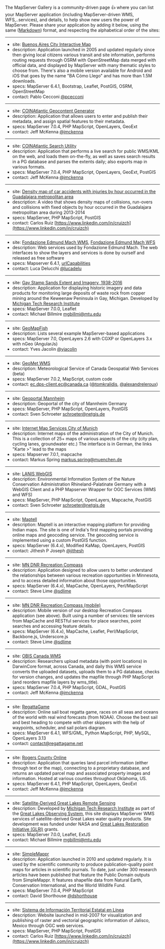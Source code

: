 The MapServer Gallery is a community-driven page :+1: where you can list your MapServer application (including MapServer-driven WMS, WFS,..services), and details, to help show new users the power of MapServer.  Please share your application by adding it below, using the same ([Markdown](https://help.github.com/articles/basic-writing-and-formatting-syntax/)) format, and respecting the alphabetical order of the sites:


---- 
 
 * site: [Buenos Aires City Interactive Map](http://mapa.buenosaires.gob.ar/)
 * description: Application launched in 2005 and updated regularly since then giving local citizens various transit and site information, performs routing requests through OSRM with OpenStreetMap data merged with official data, and displayed by MapServer with many thematic styles to choose from. There's also a mobile version available for Android and iOS that goes by the name "BA Cómo Llego" and has more than 1.5M downloads.
 * specs: MapServer 6.4.1, Bootstrap, Leaflet, PostGIS, OSRM, OpenStreetMap
 * contact: Pablo Cecconi [@pcecconi](https://github.com/pcecconi)

----    
 
 * site: [COINAtlantic Geocontent Generator](http://coinatlantic.tools/cgg/)
 * description: Application that allows users to enter and publish their metadata, and assign spatial features to their metadata.
 * specs: MapServer 7.0.4, PHP MapScript, OpenLayers, GeoExt
 * contact: Jeff McKenna [@jmckenna](https://github.com/jmckenna)

----    
 
 * site: [COINAtlantic Search Utility](http://coinatlantic.tools/csu/)
 * description: Application that performs a live search for public WMS/KML on the web, and loads them on-the-fly, as well as saves search results in a PG database and parses the extents daily; also exports map in various formats.
 * specs: MapServer 7.0.4, PHP MapScript, OpenLayers, GeoExt, PostGIS
 * contact: Jeff McKenna [@jmckenna](https://github.com/jmckenna)

----

* site: [Density map of car accidents with injuries by hour occurred in the Guadalajara metropolitan area](https://www.youtube.com/watch?v=DmUrNrUfbVY)
* description: A video that shows density maps of collisions, run-overs and collisions with fixed objects by hour occurred in the Guadalajara metropolitan area during 2013-2014
* specs: MapServer, PHP MapScript, PostGIS
* contact: Carlos Ruiz [https://www.linkedin.com/in/cruizch](https://www.linkedin.com/in/cruizch)

----

* site: [Fondazione Edmund Mach WMS](http://www.geodati.fmach.it/wms_catalogue/), [Fondazione Edmund Mach WFS](http://www.geodati.fmach.it/wfs_catalogue/)
* description: Web services used by Fondazione Edmund Mach. The web interfaces to show the layers and services is done by ourself and released as free software
* specs: Mapserver 6.4.1, [urlCapabilities](https://github.com/lucadelu/urlCapabilities)
* contact: Luca Delucchi [@lucadelu](https://wiki.osgeo.org/wiki/User:Lucadelu)

----

 * site: [Gay Stamp Sands Extent and Imagery, 1938-2016](http://spatial.mtri.org/stampsands)
 * description: Application for displaying historic imagery and data products for monitoring large deposits of waste rock from copper mining around the Keweenaw Peninsula in Gay, Michigan. Developed by [Michigan Tech Research Institute](http://mtri.org) 
 * specs: MapServer 7.0.0, Leaflet
 * contact: Michael Billmire <mgbillmi@mtu.edu>

----
                                                                           
 * site: [GeoMapFish](http://geomapfish.org)
 * description: Lists several example MapServer-based applications
 * specs: MapServer 7.0, OpenLayers 2.6 with CGXP or OpenLayers 3.x with nGeo (AngularJs)
 * contact: Yves Jacolin [@yjacolin](https://github.com/yjacolin)

----    
 
 * site: [GeoMet WMS](http://geo.weather.gc.ca/geomet-beta?service=WMS&version=1.3.0&request=GetCapabilities)
 * description: Meteorological Service of Canada Geospatial Web Services (beta)
 * specs: MapServer 7.0.2, MapScript, custom code
 * contact: ec.dps-client.ec@canada.ca ([@tomkralidis](https://github.com/tomkralidis), [@alexandreleroux](https://github.com/alexandreleroux))

---- 
   
 * site: [Geoportal Mannheim](https://www.gis-mannheim.de/)
 * description: Geoportal of the city of Mannheim Germany
 * specs: MapServer, PHP MapScript, OpenLayers, PostGIS
 * contact: Sven Schroeter  <schroeter@netgis.de>

----

* site: [Internet Map Services City of Munich](http://maps.muenchen.de)
* description: Internet maps of the administration of the City of Munich. This is a collection of 25+ maps of various aspects of the city (city plan, cycling lanes, groundwater etc.) The interface is in German, the links "Karte >" lead to the maps
* specs: Mapserver 7.0.1, mapcache
* contact: Markus Spring <markus.spring@muenchen.de>

---- 
   
 * site: [LANIS WebGIS](http://map1.naturschutz.rlp.de/)
 * description: Environmental Information System of the Nature Conservation Administration Rhineland-Palatinate  Germany with a WebGIS Client and a PHP Mapserver Wrapper for OGC Services (WMS and WFS)
 * specs: MapServer, PHP MapScript, OpenLayers, Mapcache, PostGIS
 * contact: Sven Schroeter  <schroeter@netgis.de>

---- 

 * site: [Maptell](http://www.maptell.com/maps.html)     
 * description: Maptell is an interactive mapping platform for providing Indian maps. The site is one of India's first mapping portals providing online maps and geocoding service. The geocoding service is implemented using a custom PostGIS function.
 * specs: MapServer (6.4.x), Modified KaMap, OpenLayers, PostGIS
 * contact: Jithesh P Joseph [@jithesh](https://github.com/jithesh) 

----

 * site: [MN DNR Recreation Compass](http://www.dnr.state.mn.us/maps/compass.html)     
 * description: Application designed to allow users to better understand the relationships between various recreation opportunities in Minnesota, and to access detailed information about those opportunities.
 * specs: MapServer (6.4.x), MapCache, OpenLayers, Perl/MapScript
 * contact: Steve Lime [@sdlime](https://github.com/sdlime)  
                
----              

 * site: [MN DNR Recreation Compass (mobile)](http://mobile.dnr.state.mn.us/compass)       
 * description: Mobile version of our desktop Recreation Compass application (see above). Built using a number of services: tile services from MapCache and RESTful services for place searches, point searches and accessing feature details. 
 * specs: MapServer (6.4.x), MapCache, Leaflet, Perl/MapScript, Backbone.js, Underscore.js
 * contact: Steve Lime [@sdlime](https://github.com/sdlime)

----    
 
 * site: [OBIS Canada WMS](http://coinatlantic.tools/cgi-bin/iptobiscanada?SERVICE=wms&REQUEST=GetCapabilities&VERSION=1.3.0)
 * description: Researchers upload metadata (with point locations) in DarwinCore format, across Canada, and daily this WMS service converts the uploaded datasets, uploads them to a PG database, checks for version changes, and updates the mapfile through PHP MapScript (and reorders mapfile layers by wms_title).
 * specs: MapServer 7.0.4, PHP MapScript, GDAL, PostGIS
 * contact: Jeff McKenna [@jmckenna](https://github.com/jmckenna)

----    
 
 * site: [RegattaGame](http://www.regattagame.net)
 * description: Online sail boat regatta game, races on all seas and oceans of the world with real wind forecasts (from NOAA). Choose the best sail and best heading to compete with other skippers with the help of waypoints, scheduler, and sail polars diagram.
 * specs: MapServer 6.4.1, WFS/GML, Python MapScript, PHP, MySQL, OpenLayers 3.13 
 * contact: contact@regattagame.net

----    
 
 * site: [Rogers County Online](http://mapview-rogers.com/)
 * description: Application that queries land parcel information (either through text or the map), connecting to a proprietary database, and returns an updated parcel map and associated property images and information.  Hosted at various counties throughout Oklahoma, US.
 * specs: MapServer 6.4.1, PHP MapScript, OpenLayers, GeoExt
 * contact: Jeff McKenna [@jmckenna](https://github.com/jmckenna)

----

 * site: [Satellite-Derived Great Lakes Remote Sensing](http://greatlakesremotesensing.org/)
 * description: Developed by [Michigan Tech Research Institute](http://mtri.org) as part of the [Great Lakes Observing System](http://glos.us), this site displays MapServer WMS services of satellite-derived Great Lakes water quality products. Site development was funded under NASA and [Great Lakes Restoration Initiative (GLRI)](https://www.glri.us) grants.
 * specs: MapServer 7.0.0, Leaflet, ExtJS
 * contact: Michael Billmire <mgbillmi@mtu.edu>

----

 * site: [SimpleMappr](http://www.simplemappr.net/)
 * description: Application launched in 2010 and updated regularly. It is used by the scientific community to produce publication-quality point maps for articles in scientific journals. To date, just under 300 research articles have been published that feature the Public Domain outputs from SimpleMappr. It features shapefile data from Natural Earth, Conservation International, and the World Wildlife Fund.
 * specs: MapServer 7.0.4, PHP MapScript
 * contact: David Shorthouse [@dshorthouse](https://github.com/dshorthouse)

----

 * site: [Sistema de Información Territorial Estatal en Línea](http://sitel.jalisco.gob.mx)
 * description: Website launched in mid-2007 for visualization and publishing of raster and vectorial geographic information of Jalisco, Mexico through OGC web services.
 * specs: MapServer, PHP MapScript, PostGIS
 * contact: Carlos Ruiz [https://www.linkedin.com/in/cruizch](https://www.linkedin.com/in/cruizch)

